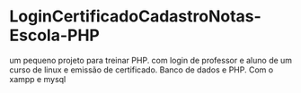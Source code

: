 # LoginCertificadoCadastroNotas-Escola-PHP
um pequeno projeto para treinar PHP. com login de professor e aluno de um curso de linux e emissão de certificado. Banco de dados e PHP. Com o xampp e mysql
